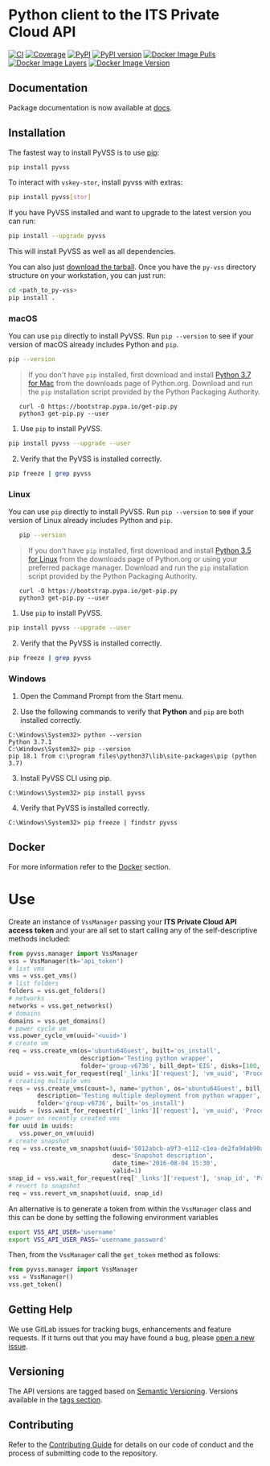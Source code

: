 # Python client to the ITS Private Cloud API

[![CI][build-img]](https://gitlab-ee.eis.utoronto.ca/vss/py-vss/commits/master)
[![Coverage][coverage-img]](https://gitlab-ee.eis.utoronto.ca/vss/py-vss/commits/master)
[![PyPI][pypi-img]](https://pypi.python.org/pypi/pyvss)
[![PyPI version][pyver-img]](https://pypi.python.org/pypi/pyvss)
[![Docker Image Pulls][docker-pulls-img]][docker-image]
[![Docker Image Layers][docker-layer-img]][docker-image]
[![Docker Image Version][docker-version-img]][docker-image]

   
## Documentation

Package documentation is now available at [docs][docs].

## Installation

The fastest way to install PyVSS is to use [pip][pip]:

```bash
pip install pyvss
```

To interact with `vskey-stor`, install pyvss with extras:

```bash
pip install pyvss[stor]
```

If you have PyVSS installed and want to upgrade to the latest version you can run:

```bash
pip install --upgrade pyvss
```

This will install PyVSS as well as all dependencies. 

You can also just [download the tarball][download the tarball]. Once you have the `py-vss` directory structure on your workstation, you can just run:

```bash
cd <path_to_py-vss>
pip install .
```

### macOS

You can use `pip` directly to install PyVSS. Run `pip --version` to see if your version of
macOS already includes Python and `pip`.

```bash
pip --version
```

> If you don't have `pip` installed, first download and install 
   [Python 3.7 for Mac][Python 3.7 for Mac] from the downloads page of Python.org. 
   Download and run the `pip` installation script provided by the Python Packaging Authority.

       curl -O https://bootstrap.pypa.io/get-pip.py
       python3 get-pip.py --user


1. Use `pip` to install PyVSS.

```bash
pip install pyvss --upgrade --user
```

2. Verify that the PyVSS is installed correctly.

```bash
pip freeze | grep pyvss
```

### Linux

You can use `pip` directly to install PyVSS. Run `pip --version` to see if your version of
Linux already includes Python and `pip`.

```bash
   pip --version
```

>  If you don't have `pip` installed, first download and install 
   [Python 3.5 for Linux][Python 3.5 for Linux] from the
   downloads page of Python.org or using your preferred package manager.
   Download and run the `pip` installation script provided by the Python Packaging Authority.

       curl -O https://bootstrap.pypa.io/get-pip.py
       python3 get-pip.py --user

1. Use `pip` to install PyVSS.

```bash
pip install pyvss --upgrade --user
```

2. Verify that the PyVSS is installed correctly.

```bash
pip freeze | grep pyvss
```

### Windows

1. Open the Command Prompt from the Start menu.

2. Use the following commands to verify that **Python** and `pip` are both installed correctly.

```batch
C:\Windows\System32> python --version
Python 3.7.1
C:\Windows\System32> pip --version
pip 18.1 from c:\program files\python37\lib\site-packages\pip (python 3.7)
```

3. Install PyVSS CLI using pip.

```batch
C:\Windows\System32> pip install pyvss
```

4. Verify that PyVSS is installed correctly.

```batch
C:\Windows\System32> pip freeze | findstr pyvss
```

## Docker

For more information refer to the [Docker](docker/README.md) section.

Use
===

Create an instance of ``VssManager`` passing your **ITS Private Cloud API access token**
and your are all set to start calling any of the self-descriptive methods included:

```python
from pyvss.manager import VssManager
vss = VssManager(tk='api_token')
# list vms
vms = vss.get_vms()
# list folders
folders = vss.get_folders()
# networks
networks = vss.get_networks()
# domains
domains = vss.get_domains()
# power cycle vm
vss.power_cycle_vm(uuid='<uuid>')  
# create vm
req = vss.create_vm(os='ubuntu64Guest', built='os_install',
                    description='Testing python wrapper',
                    folder='group-v6736', bill_dept='EIS', disks=[100, 100])
uuid = vss.wait_for_request(req['_links']['request'], 'vm_uuid', 'Processed')
# creating multiple vms
reqs = vss.create_vms(count=3, name='python', os='ubuntu64Guest', bill_dept='EIS',
        description='Testing multiple deployment from python wrapper',
        folder='group-v6736', built='os_install')
uuids = [vss.wait_for_request(r['_links']['request'], 'vm_uuid', 'Processed') for r in reqs]
# power on recently created vms
for uuid in uuids:
   vss.power_on_vm(uuid)    
# create snapshot
req = vss.create_vm_snapshot(uuid='5012abcb-a9f3-e112-c1ea-de2fa9dab90a',
                             desc='Snapshot description',
                             date_time='2016-08-04 15:30',
                             valid=1)
snap_id = vss.wait_for_request(req['_links']['request'], 'snap_id', 'Processed')
# revert to snapshot
req = vss.revert_vm_snapshot(uuid, snap_id)
```

An alternative is to generate a token from within the ``VssManager`` class and this can be done
by setting the following environment variables

```bash
export VSS_API_USER='username'
export VSS_API_USER_PASS='username_password'
```

Then, from the ``VssManager`` call the ``get_token`` method as follows:

```python
from pyvss.manager import VssManager
vss = VssManager()
vss.get_token()
```   

## Getting Help

We use GitLab issues for tracking bugs, enhancements and feature requests.
If it turns out that you may have found a bug, please [open a new issue][open a new issue].

## Versioning

The API versions are tagged based on [Semantic Versioning](https://semver.org/). Versions available in the 
[tags section](https://gitlab-ee.eis.utoronto.ca/vss/py-vss/tags).

## Contributing

Refer to the [Contributing Guide](CONTRIBUTING.md) for details on our code of conduct and the process of 
submitting code to the repository.

[docs]: https://eis.utoronto.ca/~vss/pyvss/
[download the tarball]: https://pypi.python.org/pypi/pyvss
[Click]: http://click.pocoo.org/6/
[Python Releases for Windows]: https://www.python.org/downloads/windows/
[pip]: http://www.pip-installer.org/en/latest/
[open a new issue]: https://gitlab-ee.eis.utoronto.ca/vss/py-vss/issues/new>
[Alpine Linux]: https://hub.docker.com/_/alpine/
[PyVSS]: https://pypi.python.org/pypi/pyvss
[build-img]: https://gitlab-ee.eis.utoronto.ca/vss/py-vss/badges/master/build.svg
[coverage-img]: https://gitlab-ee.eis.utoronto.ca/vss/py-vss/badges/master/coverage.svg
[pypi-img]: https://img.shields.io/pypi/v/pyvss.svg
[pyver-img]: https://img.shields.io/pypi/pyversions/pyvss.svg
[docker-pulls-img]:  https://img.shields.io/docker/pulls/uofteis/pyvss.svg
[docker-layer-img]: https://images.microbadger.com/badges/image/uofteis/pyvss.svg
[docker-version-img]: https://images.microbadger.com/badges/version/uofteis/pyvss.svg
[docker-image]: https://hub.docker.com/r/uofteis/pyvss/
[Python 3.7 for Mac]: https://www.python.org/downloads/mac-osx/
[Python 3.5 for Linux]: https://www.python.org/downloads/source/

